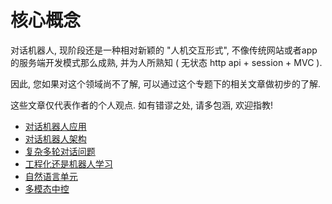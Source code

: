 # 核心概念

对话机器人, 现阶段还是一种相对新颖的 "人机交互形式", 不像传统网站或者app的服务端开发模式那么成熟, 并为人所熟知 ( 无状态 http api + session + MVC ).

因此, 您如果对这个领域尚不了解, 可以通过这个专题下的相关文章做初步的了解.

这些文章仅代表作者的个人观点. 如有错谬之处, 请多包涵, 欢迎指教!

*   [对话机器人应用](/docs/core-concepts/chatbot-app.md)
*   [对话机器人架构](/docs/core-concepts/structure.md)
*   [复杂多轮对话问题](/docs/core-concepts/complex-conversation.md)
*   [工程化还是机器人学习](/docs/core-concepts/engeering-or-machine-learning.md)
*   [自然语言单元](/docs/core-concepts/nlu.md)
*   [多模态中控](/docs/core-concepts/multimodal.md)